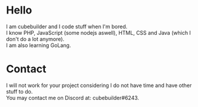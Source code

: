 # Hello
I am cubebuilder and I code stuff when I'm bored.
<br> 
I know PHP, JavaScript (some nodejs aswell), HTML, CSS and Java (which I don't do a lot anymore).
<br>
I am also learning GoLang.
# Contact
I will not work for your project considering I do not have time and have other stuff to do.
<br>
You may contact me on Discord at: cubebuilder#6243.
